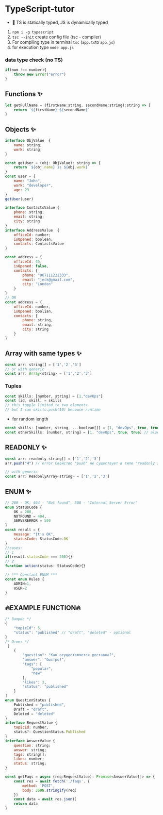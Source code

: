 # TypeScript-tutor
* 🔔 TS is statically typed, JS is dynamically typed 
1. `npm i -g typescript`
2. `tsc --init` create config file (tsc - compiler)
3. For compiling type in terminal `tsc` (`app.ts`to `app.js`)
4. for execution type `node app.js`
### data type check (no TS)
```js
if(num !== number){
    throw new Error("error")
}
```
## Functions ✨
```js
let getFullName = (firstName:string, secondName:string):string => {
    return `${firstName} ${secondName}`
}
```
## Objects ✨
```js
interface ObjValue  {
    name: string;
    work: string;
}

const getUser = (obj: ObjValue): string => {
    return `${obj.name} is ${obj.work}`
}
const user = {
    name: "John",
    work: "developer",
    age: 23
}
getUser(user)
```
```js
interface ContactsValue {
    phone: string;
    email: string;
    city: string
}
interface AddressValue  {
    officeId: number;
    isOpened: boolean;
    contacts: ContactsValue
}

const address = {
    officeId: 45,
    isOpened: false,
    contacts: {
        phone: "067111222333",
        email: "jeck@gmail.com",
        city: "London"
    }
}
// OR
const address = {
    officeId: number,
    isOpened: boolian,
    contacts: {
        phone: string,
        email: string,
        city: string
    }
}
```
## Array with same types ✨
```js
const arr: string[] = ['1','2','3']
// or with generic
const arr: Array<string> = ['1','2','3']
```
### Tuples
```js
const skills: [number, string] = [1,"devOps"]
const [id, skill] = skills
// this topple limited to two elements
// but I can skills.push(10) becouse runtime
```
* for random length
```js
const skills: [number, string, ...boolean[]] = [1, "devOps", true, true]
const otherSkills: [number, string] = [1, "devOps", true, true] // also valid
```
## READONLY ✨
```js
const arr: readonly string[] = ['1','2','3']
arr.push("4") // error Свойство "push" не существует в типе "readonly string[]"

// with generic
const arr: ReadonlyArray<string> = ['1','2','3']
```
## ENUM ✨
```js
// 200 - OK, 404 - "Not found", 500 - "Internal Server Error"
enum StatusCode {
    OK = 200,
    NOTFOUND = 404,
    SERVERERROR = 500
}
const result = {
    message: "It's OK",
    statusCode: StatusCode.OK
}
//cases:
// 1
if(result.statusCode === 200){}
// 2
function action(status: StatusCode){}

// *** Constant ENUM ***
const enum Rules {
    ADMIN=1,
    USER=2
}
```
## 🔥EXAMPLE FUNCTION🔥

```js
/* Запрос */
{
	"topicId": 5,
	"status": "published" // "draft", "deleted" - optional
}
/* Ответ */
 [
	{
		"question": "Как осуществляется доставка?",
		"answer": "быстро!",
		"tags": [
			"popular",
			"new"
		],
		"likes": 3,
		"status": "published"
	}
]
enum QuestionStatus {
    Published = "published",
    Draft = "draft",
    Deleted = "deleted"
}
interface RequestValue {
    topicId: number,
    status?: QuestionStatus.Published
}
interface AnswerValue {
    question: string;
    answer: string;
    tags: string[];
    likes: number;
    status: string;
}

const getFaqs = async (req:RequestValue): Promise<AnswerValue[]> => {
    const res = await fetch('./faqs', {
        method: 'POST',
        body: JSON.stringify(req)
    })
    const data = await res.json()
    return data
}
```